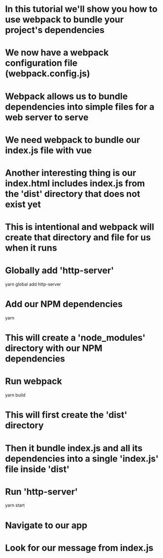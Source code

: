 # In this tutorial we'll show you how to use webpack to bundle your project's dependencies

# We now have a webpack configuration file (webpack.config.js)

# Webpack allows us to bundle dependencies into simple files for a web server to serve

# We need webpack to bundle our index.js file with vue

# Another interesting thing is our index.html includes index.js from the 'dist' directory that does not exist yet

# This is intentional and webpack will create that directory and file for us when it runs

# Globally add 'http-server'
yarn global add http-server

# Add our NPM dependencies
yarn

# This will create a 'node_modules' directory with our NPM dependencies

# Run webpack
yarn build

# This will first create the 'dist' directory

# Then it bundle index.js and all its dependencies into a single 'index.js' file inside 'dist'

# Run 'http-server'
yarn start

# Navigate to our app

# Look for our message from index.js
